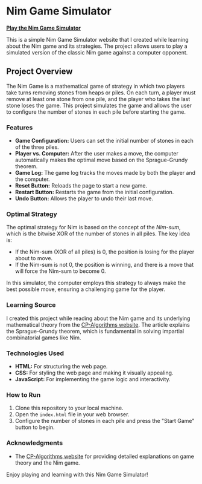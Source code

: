 # Nim Game Simulator
[**Play the Nim Game Simulator**](https://hetvi3012.github.io/Nim-game)



This is a simple Nim Game Simulator website that I created while learning about the Nim game and its strategies. The project allows users to play a simulated version of the classic Nim game against a computer opponent.

## Project Overview

The Nim Game is a mathematical game of strategy in which two players take turns removing stones from heaps or piles. On each turn, a player must remove at least one stone from one pile, and the player who takes the last stone loses the game. This project simulates the game and allows the user to configure the number of stones in each pile before starting the game.

### Features

- **Game Configuration:** Users can set the initial number of stones in each of the three piles.
- **Player vs. Computer:** After the user makes a move, the computer automatically makes the optimal move based on the Sprague-Grundy theorem.
- **Game Log:** The game log tracks the moves made by both the player and the computer.
- **Reset Button:** Reloads the page to start a new game.
- **Restart Button:** Restarts the game from the initial configuration.
- **Undo Button:** Allows the player to undo their last move.

### Optimal Strategy

The optimal strategy for Nim is based on the concept of the *Nim-sum*, which is the bitwise XOR of the number of stones in all piles. The key idea is:

- If the Nim-sum (XOR of all piles) is 0, the position is losing for the player about to move.
- If the Nim-sum is not 0, the position is winning, and there is a move that will force the Nim-sum to become 0.

In this simulator, the computer employs this strategy to always make the best possible move, ensuring a challenging game for the player.

### Learning Source

I created this project while reading about the Nim game and its underlying mathematical theory from the [CP-Algorithms website](https://cp-algorithms.com/game_theory/sprague-grundy-nim.html). The article explains the Sprague-Grundy theorem, which is fundamental in solving impartial combinatorial games like Nim.

### Technologies Used

- **HTML:** For structuring the web page.
- **CSS:** For styling the web page and making it visually appealing.
- **JavaScript:** For implementing the game logic and interactivity.

### How to Run

1. Clone this repository to your local machine.
2. Open the `index.html` file in your web browser.
3. Configure the number of stones in each pile and press the "Start Game" button to begin.

### Acknowledgments

- The [CP-Algorithms website](https://cp-algorithms.com) for providing detailed explanations on game theory and the Nim game.
  
Enjoy playing and learning with this Nim Game Simulator!
